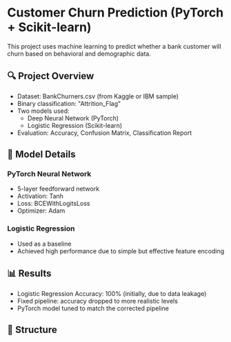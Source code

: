 # Customer Churn Prediction (PyTorch + Scikit-learn)

This project uses machine learning to predict whether a bank customer will churn based on behavioral and demographic data.

## 🔍 Project Overview

- Dataset: BankChurners.csv (from Kaggle or IBM sample)
- Binary classification: "Attrition_Flag"
- Two models used:
  - Deep Neural Network (PyTorch)
  - Logistic Regression (Scikit-learn)
- Evaluation: Accuracy, Confusion Matrix, Classification Report

## 🧠 Model Details

### PyTorch Neural Network
- 5-layer feedforward network
- Activation: Tanh
- Loss: BCEWithLogitsLoss
- Optimizer: Adam

### Logistic Regression
- Used as a baseline
- Achieved high performance due to simple but effective feature encoding

## 📊 Results

- Logistic Regression Accuracy: 100% (initially, due to data leakage)
- Fixed pipeline: accuracy dropped to more realistic levels
- PyTorch model tuned to match the corrected pipeline

## 📁 Structure

